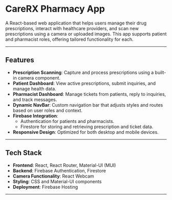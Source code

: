 # CareRX Pharmacy App

A React-based web application that helps users manage their drug prescriptions, interact with healthcare providers, and scan new prescriptions using a camera or uploaded images. This app supports patient and pharmacist roles, offering tailored functionality for each.

---

## Features

- **Prescription Scanning**: Capture and process prescriptions using a built-in camera component.
- **Patient Dashboard**: View active prescriptions, submit inquiries, and manage health data.
- **Pharmacist Dashboard**: Manage tickets from patients, reply to inquiries, and track messages.
- **Dynamic NavBar**: Custom navigation bar that adjusts styles and routes based on user roles and context.
- **Firebase Integration**:
  - Authentication for patients and pharmacists.
  - Firestore for storing and retrieving prescription and ticket data.
- **Responsive Design**: Optimized for both desktop and mobile devices.

---

## Tech Stack

- **Frontend**: React, React Router, Material-UI (MUI)
- **Backend**: Firebase Authentication, Firestore
- **Camera Functionality**: React Webcam
- **Styling**: CSS and Material-UI components
- **Deployment**: Firebase Hosting

---
